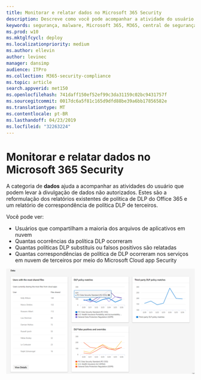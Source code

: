 ```yaml
---
title: Monitorar e relatar dados no Microsoft 365 Security
description: Descreve como você pode acompanhar a atividade do usuário que pode levar à divulgação de dados não autorizado.
keywords: segurança, malware, Microsoft 365, M365, central de segurança, monitor, relatório, dados
ms.prod: w10
ms.mktglfcycl: deploy
ms.localizationpriority: medium
ms.author: ellevin
author: levinec
manager: dansimp
audience: ITPro
ms.collection: M365-security-compliance
ms.topic: article
search.appverid: met150
ms.openlocfilehash: 741daff150ef52ef99c3da31159c02bc9431757f
ms.sourcegitcommit: 0017dc6a5f81c165d9dfd88be39a6bb17856582e
ms.translationtype: MT
ms.contentlocale: pt-BR
ms.lasthandoff: 04/23/2019
ms.locfileid: "32263224"
---
```

# <a name="monitor-and-report-data-in-microsoft-365-security"></a>Monitorar e relatar dados no Microsoft 365 Security

A categoria de **dados** ajuda a acompanhar as atividades do usuário que podem levar à divulgação de dados não autorizados. Estes são a reformulação dos relatórios existentes de política de DLP do Office 365 e um relatório de correspondência de política DLP de terceiros.

Você pode ver:

* Usuários que compartilham a maioria dos arquivos de aplicativos em nuvem
* Quantas ocorrências da política DLP ocorreram
* Quantas políticas DLP substituis ou falsos positivos são relatadas
* Quantas correspondências de política de DLP ocorreram nos serviços em nuvem de terceiros por meio do Microsoft Cloud app Security

![Categoria dados da página de relatórios do & de monitoramento](./media/security-docs/data.png)
